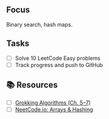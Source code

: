 ## Focus

Binary search, hash maps.

## Tasks

- [ ] Solve 10 LeetCode Easy problems
- [ ] Track progress and push to GitHub

## 📚 Resources

- [ ] [Grokking Algorithms (Ch. 5–7)](https://www.manning.com/books/grokking-algorithms)
- [ ] [NeetCode.io: Arrays & Hashing](https://neetcode.io/practice)